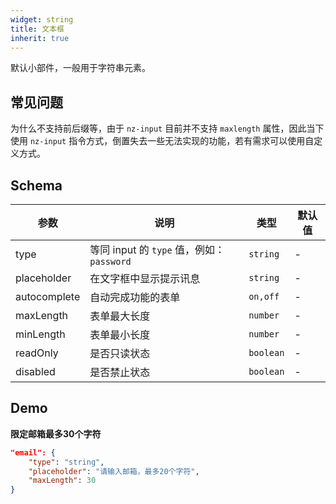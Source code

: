 ```yaml
---
widget: string
title: 文本框
inherit: true
---
```


默认小部件，一般用于字符串元素。

## 常见问题

为什么不支持前后缀等，由于 `nz-input` 目前并不支持 `maxlength` 属性，因此当下使用 `nz-input` 指令方式，倒置失去一些无法实现的功能，若有需求可以使用自定义方式。

## Schema

参数 | 说明 | 类型 | 默认值
----|------|-----|------
type | 等同 input 的 `type` 值，例如：`password`  | `string` | -
placeholder | 在文字框中显示提示讯息  | `string` | -
autocomplete | 自动完成功能的表单  | `on,off` | -
maxLength | 表单最大长度  | `number` | -
minLength | 表单最小长度  | `number` | -
readOnly | 是否只读状态  | `boolean` | -
disabled | 是否禁止状态  | `boolean` | -

## Demo

**限定邮箱最多30个字符**

```json
"email": {
    "type": "string",
    "placeholder": "请输入邮箱，最多20个字符",
    "maxLength": 30 
}
```
